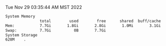 Tue Nov 29 03:35:44 AM MST 2022
```bash
System Memory
               total        used        free      shared  buff/cache   available
Mem:           7.7Gi       1.8Gi       2.8Gi       1.0Mi       3.1Gi       5.6Gi
Swap:          7.7Gi          0B       7.7Gi
System Storage
628M	.
```
```bash
